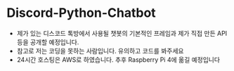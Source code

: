 # Discord-Python-Chatbot

- 제가 있는 디스코드 톡방에서 사용될 챗봇의 기본적인 프레임과 제가 직접 만든 API등을 공개할 예정입니다.
- 참고로 저는 코딩을 못하는 사람입니다. 유의하고 코드를 봐주세요
- 24시간 호스팅은 AWS로 하였습니다. 추후 Raspberry Pi 4에 옮길 예정입니다
